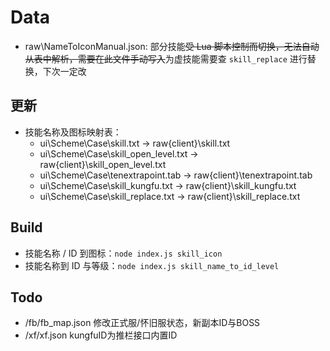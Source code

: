 # Data
- raw\NameToIconManual.json: 部分技能~~受 Lua 脚本控制而切换，无法自动从表中解析，需要在此文件手动写入~~为虚技能需要查 `skill_replace` 进行替换，下次一定改

## 更新
- 技能名称及图标映射表：
    - ui\Scheme\Case\skill.txt -> raw\{client}\skill.txt
    - ui\Scheme\Case\skill_open_level.txt -> raw\{client}\skill_open_level.txt
    - ui\Scheme\Case\tenextrapoint.tab -> raw\{client}\tenextrapoint.tab
    - ui\Scheme\Case\skill_kungfu.txt -> raw\{client}\skill_kungfu.txt
    - ui\Scheme\Case\skill_replace.txt -> raw\{client}\skill_replace.txt

## Build
- 技能名称 / ID 到图标：`node index.js skill_icon`
- 技能名称到 ID 与等级：`node index.js skill_name_to_id_level`

## Todo
+ /fb/fb_map.json 修改正式服/怀旧服状态，新副本ID与BOSS
+ /xf/xf.json  kungfuID为推栏接口内置ID
